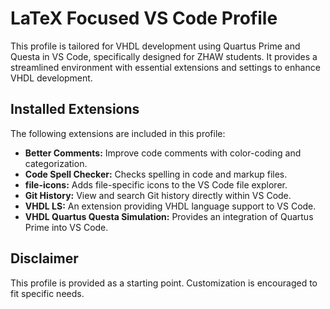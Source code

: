 # LaTeX Focused VS Code Profile

This profile is tailored for VHDL development using Quartus Prime and Questa in VS Code, specifically designed for ZHAW students. It provides a streamlined environment with essential extensions and settings to enhance VHDL development.

## Installed Extensions

The following extensions are included in this profile:

* **Better Comments:** Improve code comments with color-coding and categorization.
* **Code Spell Checker:** Checks spelling in code and markup files.
* **file-icons:** Adds file-specific icons to the VS Code file explorer.
* **Git History:** View and search Git history directly within VS Code.
* **VHDL LS:** An extension providing VHDL language support to VS Code.
* **VHDL Quartus Questa Simulation:** Provides an integration of Quartus Prime into VS Code.

## Disclaimer

This profile is provided as a starting point. Customization is encouraged to fit specific needs.
